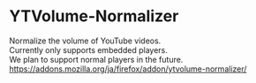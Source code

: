 # YTVolume-Normalizer
Normalize the volume of YouTube videos.<br>Currently only supports embedded players.<br>We plan to support normal players in the future.
https://addons.mozilla.org/ja/firefox/addon/ytvolume-normalizer/
